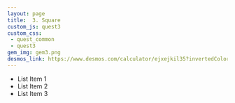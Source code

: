 ```yaml
---
layout: page
title:  3. Square
custom_js: quest3
custom_css:
 - quest_common
 - quest3
gem_img: gem3.png
desmos_link: https://www.desmos.com/calculator/ejxejkil35?invertedColors=true
---
```

<ul class="swappable">
    <li>List Item 1</li>
    <li>List Item 2</li>
    <li>List Item 3</li>
<ul class="swappable">